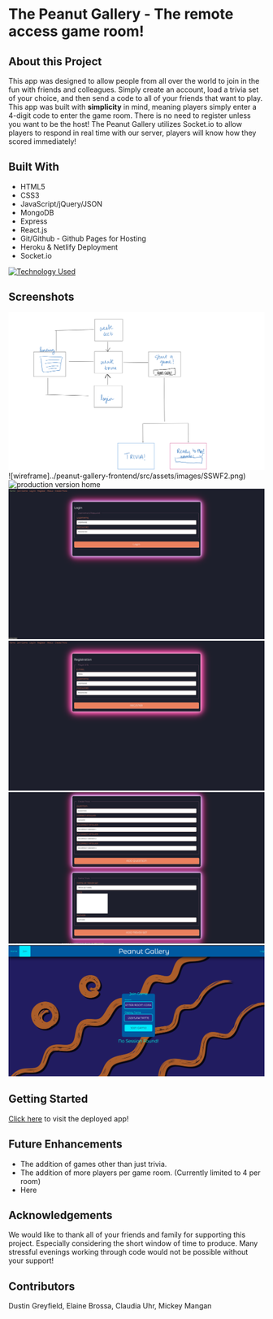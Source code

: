 # The Peanut Gallery - The remote access game room!

## About this Project

This app was designed to allow people from all over the world to join in the fun with friends and colleagues. Simply create an account, load a trivia set of your choice, and then send a code to all of your friends that want to play. This app was built with **simplicity** in mind, meaning players simply enter a 4-digit code to enter the game room. There is no need to register unless you want to be the host! The Peanut Gallery utilizes Socket.io to allow players to respond in real time with our server, players will know how they scored immediately!

## Built With

- HTML5
- CSS3
- JavaScript/jQuery/JSON
- MongoDB
- Express
- React.js
- Git/Github - Github Pages for Hosting
- Heroku & Netlify Deployment
- Socket.io

[![Technology Used](https://skillicons.dev/icons?i=html,css,javascript,mongodb,express,react,github,heroku,netlify&theme=light)](https://skillicons.dev)

## Screenshots

![wireframe](/src/assets/images/SSWF1.png)
![wireframe]../peanut-gallery-frontend/src/assets/images/SSWF2.png)
![production version home](/src/assets/images/SShowto.png.png)
![production version login](src/assets/images/SSlogin.png)
![production version register](/src/assets/images/SSregister.png)
![production version create](/src/assets/images/SScreate.png)
![production version join](/src/assets/images/SSJoinGame.png)

## Getting Started

[Click here](https://thepeanutgallery.netlify.app/) to visit the deployed app!

## Future Enhancements

- The addition of games other than just trivia.
- The addition of more players per game room. (Currently limited to 4 per room)
- Here

## Acknowledgements

We would like to thank all of your friends and family for supporting this project. Especially considering the short window of time to produce. Many stressful evenings working through code would not be possible without your support!

## Contributors

Dustin Greyfield, Elaine Brossa, Claudia Uhr, Mickey Mangan
